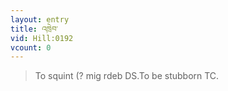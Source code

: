 ```yaml
---
layout: entry
title: འཁྲེབ་
vid: Hill:0192
vcount: 0
---
```

> To squint (? mig rdeb DS\.To be stubborn TC\.


